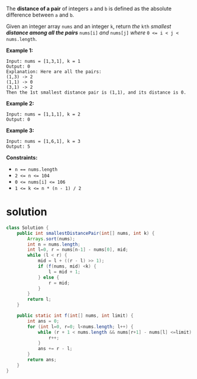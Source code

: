 The **distance of a pair** of integers `a` and `b` is defined as the absolute difference between `a` and `b`.

Given an integer array `nums` and an integer `k`, return *the* `kth` *smallest **distance among all the pairs*** `nums[i]` *and* `nums[j]` *where* `0 <= i < j < nums.length`.

 

**Example 1:**

```
Input: nums = [1,3,1], k = 1
Output: 0
Explanation: Here are all the pairs:
(1,3) -> 2
(1,1) -> 0
(3,1) -> 2
Then the 1st smallest distance pair is (1,1), and its distance is 0.
```

**Example 2:**

```
Input: nums = [1,1,1], k = 2
Output: 0
```

**Example 3:**

```
Input: nums = [1,6,1], k = 3
Output: 5
```

 

**Constraints:**

- `n == nums.length`
- `2 <= n <= 104`
- `0 <= nums[i] <= 106`
- `1 <= k <= n * (n - 1) / 2`

# solution

```java
class Solution {
    public int smallestDistancePair(int[] nums, int k) {
        Arrays.sort(nums);
        int n = nums.length;
        int l=0, r = nums[n-1] - nums[0], mid;
        while (l < r) {
            mid = l + ((r - l) >> 1);
            if (f(nums, mid) <k) {
                l = mid + 1;
            } else {
                r = mid;
            }
        }
        return l;
    }

    public static int f(int[] nums, int limit) {
        int ans = 0;
        for (int l=0, r=0; l<nums.length; l++) {
            while (r + 1 < nums.length && nums[r+1] - nums[l] <=limit) {
                r++;
            }
            ans += r - l;
        }
        return ans;
    }
}
```


